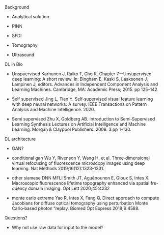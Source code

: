 Background

- Analytical solution
- PINN

- SFDI
- Tomography
- Ultrasound

DL in Bio

- Unspuervised
Karhunen J, Raiko T, Cho K. Chapter 7—Unsupervised
deep learning: A short review. In: Bingham E, Kaski S,
Laaksonen J, Lampinen J, editors. Advances in
Independent Component Analysis and Learning Machines.
Cambridge, MA: Academic Press; 2015. pp 125–142.

- Self supervised
Jing L, Tian Y. Self‐supervised visual feature learning with
deep neural networks: A survey. IEEE Transactions on
Pattern Analysis and Machine Intelligence. 2020.

- Semi supervised
Zhu X, Goldberg AB. Introduction to Semi‐Supervised
Learning Synthesis Lectures on Artificial Intelligence and
Machine Learning. Morgan & Claypool Publishers. 2009.
3:pp 1–130.

DL architecture

- GAN?

- conditional gan
Wu Y, Rivenson Y, Wang H, et al. Three‐dimensional virtual
refocusing of fluorescence microscopy images using deep
learning. Nat Methods 2019;16(12):1323–1331.

- other siamese DNN MFLI
Smith JT, Aguénounon E, Gioux S, Intes X. Macroscopic
fluorescence lifetime topography enhanced via spatial fre-
quency domain imaging. Opt Lett 2020;45:4232

- monte carlo extreme 
Yao R, Intes X, Fang Q. Direct approach to compute
Jacobians for diffuse optical tomography using perturbation
Monte Carlo‐based photon “replay. Biomed Opt Express
2018;9:4588.


Questions?

- Why not use raw data for input to the model?



